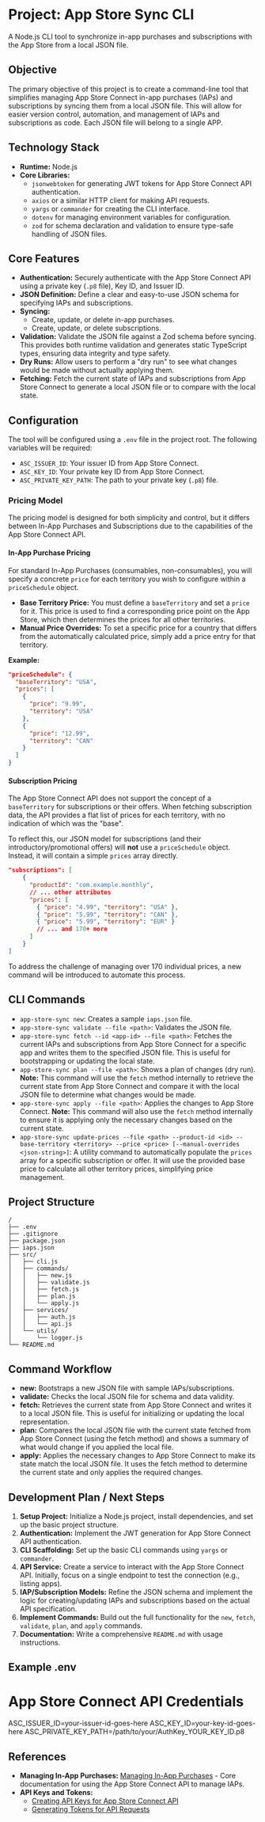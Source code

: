 # Project: App Store Sync CLI

A Node.js CLI tool to synchronize in-app purchases and subscriptions with the App Store from a local JSON file.

## Objective

The primary objective of this project is to create a command-line tool that simplifies managing App Store Connect in-app purchases (IAPs) and subscriptions by syncing them from a local JSON file. This will allow for easier version control, automation, and management of IAPs and subscriptions as code. Each JSON file will belong to a single APP.

## Technology Stack

- **Runtime:** Node.js
- **Core Libraries:**
  - `jsonwebtoken` for generating JWT tokens for App Store Connect API authentication.
  - `axios` or a similar HTTP client for making API requests.
  - `yargs` or `commander` for creating the CLI interface.
  - `dotenv` for managing environment variables for configuration.
  - `zod` for schema declaration and validation to ensure type-safe handling of JSON files.

## Core Features

- **Authentication:** Securely authenticate with the App Store Connect API using a private key (`.p8` file), Key ID, and Issuer ID.
- **JSON Definition:** Define a clear and easy-to-use JSON schema for specifying IAPs and subscriptions.
- **Syncing:**
  - Create, update, or delete in-app purchases.
  - Create, update, or delete subscriptions.
- **Validation:** Validate the JSON file against a Zod schema before syncing. This provides both runtime validation and generates static TypeScript types, ensuring data integrity and type safety.
- **Dry Runs:** Allow users to perform a "dry run" to see what changes would be made without actually applying them.
- **Fetching:** Fetch the current state of IAPs and subscriptions from App Store Connect to generate a local JSON file or to compare with the local state.

## Configuration

The tool will be configured using a `.env` file in the project root. The following variables will be required:

- `ASC_ISSUER_ID`: Your issuer ID from App Store Connect.
- `ASC_KEY_ID`: Your private key ID from App Store Connect.
- `ASC_PRIVATE_KEY_PATH`: The path to your private key (`.p8`) file.

### Pricing Model

The pricing model is designed for both simplicity and control, but it differs between In-App Purchases and Subscriptions due to the capabilities of the App Store Connect API.

#### In-App Purchase Pricing

For standard In-App Purchases (consumables, non-consumables), you will specify a concrete `price` for each territory you wish to configure within a `priceSchedule` object.

- **Base Territory Price:** You must define a `baseTerritory` and set a `price` for it. This price is used to find a corresponding price point on the App Store, which then determines the prices for all other territories.
- **Manual Price Overrides:** To set a specific price for a country that differs from the automatically calculated price, simply add a price entry for that territory.

**Example:**

```json
"priceSchedule": {
  "baseTerritory": "USA",
  "prices": [
    {
      "price": "9.99",
      "territory": "USA"
    },
    {
      "price": "12.99",
      "territory": "CAN"
    }
  ]
}
```

#### Subscription Pricing

The App Store Connect API does not support the concept of a `baseTerritory` for subscriptions or their offers. When fetching subscription data, the API provides a flat list of prices for each territory, with no indication of which was the "base".

To reflect this, our JSON model for subscriptions (and their introductory/promotional offers) will **not** use a `priceSchedule` object. Instead, it will contain a simple `prices` array directly.

```json
"subscriptions": [
    {
      "productId": "com.example.monthly",
      // ... other attributes
      "prices": [
        { "price": "4.99", "territory": "USA" },
        { "price": "5.99", "territory": "CAN" },
        { "price": "5.99", "territory": "EUR" }
        // ... and 170+ more
      ]
    }
]
```

To address the challenge of managing over 170 individual prices, a new command will be introduced to automate this process.

## CLI Commands

- `app-store-sync new`: Creates a sample `iaps.json` file.
- `app-store-sync validate --file <path>`: Validates the JSON file.
- `app-store-sync fetch --id <app-id> --file <path>`: Fetches the current IAPs and subscriptions from App Store Connect for a specific app and writes them to the specified JSON file. This is useful for bootstrapping or updating the local state.
- `app-store-sync plan --file <path>`: Shows a plan of changes (dry run). **Note:** This command will use the `fetch` method internally to retrieve the current state from App Store Connect and compare it with the local JSON file to determine what changes would be made.
- `app-store-sync apply --file <path>`: Applies the changes to App Store Connect. **Note:** This command will also use the `fetch` method internally to ensure it is applying only the necessary changes based on the current state.
- `app-store-sync update-prices --file <path> --product-id <id> --base-territory <territory> --price <price> [--manual-overrides <json-string>]`: A utility command to automatically populate the `prices` array for a specific subscription or offer. It will use the provided base price to calculate all other territory prices, simplifying price management.

## Project Structure

```
/
├── .env
├── .gitignore
├── package.json
├── iaps.json
├── src/
│   ├── cli.js
│   ├── commands/
│   │   ├── new.js
│   │   ├── validate.js
│   │   ├── fetch.js
│   │   ├── plan.js
│   │   └── apply.js
│   ├── services/
│   │   ├── auth.js
│   │   └── api.js
│   └── utils/
│       └── logger.js
└── README.md
```

## Command Workflow

- **new:** Bootstraps a new JSON file with sample IAPs/subscriptions.
- **validate:** Checks the local JSON file for schema and data validity.
- **fetch:** Retrieves the current state from App Store Connect and writes it to a local JSON file. This is useful for initializing or updating the local representation.
- **plan:** Compares the local JSON file with the current state fetched from App Store Connect (using the fetch method) and shows a summary of what would change if you applied the local file.
- **apply:** Applies the necessary changes to App Store Connect to make its state match the local JSON file. It uses the fetch method to determine the current state and only applies the required changes.

## Development Plan / Next Steps

1.  **Setup Project:** Initialize a Node.js project, install dependencies, and set up the basic project structure.
2.  **Authentication:** Implement the JWT generation for App Store Connect API authentication.
3.  **CLI Scaffolding:** Set up the basic CLI commands using `yargs` or `commander`.
4.  **API Service:** Create a service to interact with the App Store Connect API. Initially, focus on a single endpoint to test the connection (e.g., listing apps).
5.  **IAP/Subscription Models:** Refine the JSON schema and implement the logic for creating/updating IAPs and subscriptions based on the actual API specification.
6.  **Implement Commands:** Build out the full functionality for the `new`, `fetch`, `validate`, `plan`, and `apply` commands.
7.  **Documentation:** Write a comprehensive `README.md` with usage instructions.

## Example .env

# App Store Connect API Credentials

ASC_ISSUER_ID=your-issuer-id-goes-here
ASC_KEY_ID=your-key-id-goes-here
ASC_PRIVATE_KEY_PATH=/path/to/your/AuthKey_YOUR_KEY_ID.p8

## References

- **Managing In-App Purchases:** [Managing In-App Purchases](https://developer.apple.com/documentation/appstoreconnectapi/managing-in-app-purchases) - Core documentation for using the App Store Connect API to manage IAPs.
- **API Keys and Tokens:**
  - [Creating API Keys for App Store Connect API](httpss://developer.apple.com/documentation/appstoreconnectapi/creating-api-keys-for-app-store-connect-api)
  - [Generating Tokens for API Requests](httpss://developer.apple.com/documentation/appstoreconnectapi/generating-tokens-for-api-requests)
